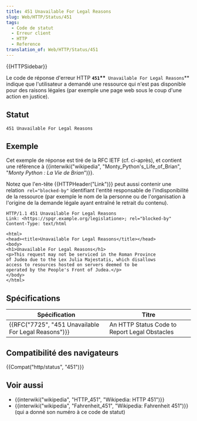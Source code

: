 ```yaml
---
title: 451 Unavailable For Legal Reasons
slug: Web/HTTP/Status/451
tags:
  - Code de statut
  - Erreur client
  - HTTP
  - Reference
translation_of: Web/HTTP/Status/451
---
```

{{HTTPSidebar}}

Le code de réponse d'erreur HTTP **`451`\*\***` Unavailable For Legal Reasons`\*\* indique que l'utilisateur a demandé une ressource qui n'est pas disponible pour des raisons légales (par exemple une page web sous le coup d'une action en justice).

## Statut

    451 Unavailable For Legal Reasons

## Exemple

Cet exemple de réponse est tiré de la RFC IETF (cf. ci-après), et contient une référence à {{interwiki("wikipedia", "Monty_Python's_Life_of_Brian", "<em>Monty Python : La Vie de Brian</em>")}}.

Notez que l'en-tête {{HTTPHeader("Link")}} peut aussi contenir une relation  `rel="blocked-by"` identifiant l'entité responsable de l'indisponibilité de la ressource (par exemple le nom de la personne ou de l'organisation à l'origine de la demande légale ayant entraîné le retrait du contenu).

    HTTP/1.1 451 Unavailable For Legal Reasons
    Link: <https://spqr.example.org/legislatione>; rel="blocked-by"
    Content-Type: text/html

    <html>
    <head><title>Unavailable For Legal Reasons</title></head>
    <body>
    <h1>Unavailable For Legal Reasons</h1>
    <p>This request may not be serviced in the Roman Province
    of Judea due to the Lex Julia Majestatis, which disallows
    access to resources hosted on servers deemed to be
    operated by the People's Front of Judea.</p>
    </body>
    </html>

## Spécifications

| Spécification                                                        | Titre                                         |
| -------------------------------------------------------------------- | --------------------------------------------- |
| {{RFC("7725", "451 Unavailable For Legal Reasons")}} | An HTTP Status Code to Report Legal Obstacles |

## Compatibilité des navigateurs

{{Compat("http/status", "451")}}

## Voir aussi

- {{interwiki("wikipedia", "HTTP_451", "Wikipedia: HTTP 451")}}
- {{interwiki("wikipedia", "Fahrenheit_451", "Wikipedia: Fahrenheit 451")}} (qui a donné son numéro à ce code de statut)
